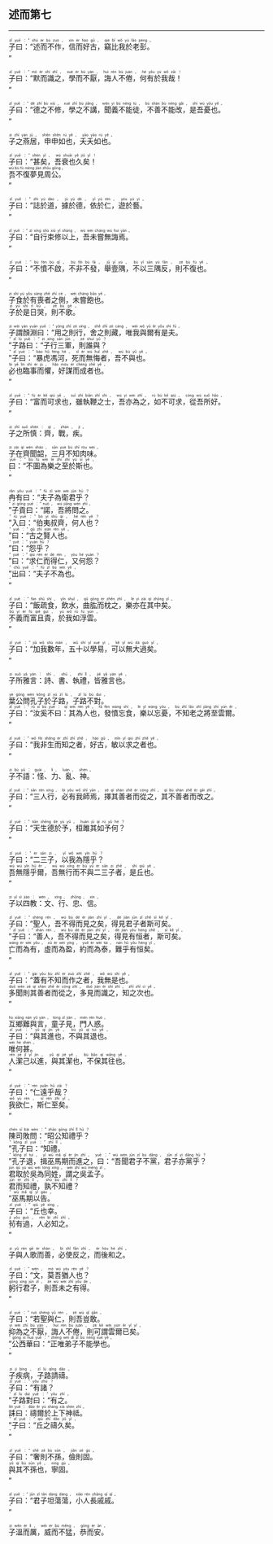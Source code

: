## 述而第七
---
<div>

<p>
<ruby><rb> 子曰：“述而不作，信而好古，竊比我於老彭。 </rb> <rt>zǐ  yuē ：“ shù  ér  bù  zuò ， xìn  ér  hào  gǔ ， qiè  bǐ  wǒ  yú  lǎo  péng 。</rt></ruby><BR>
<ruby><rb> ” </rb> <rt>”</rt></ruby><BR></P>

<p>
<ruby><rb> 子曰：“默而識之，學而不厭，誨人不倦，何有於我哉！ </rb> <rt>zǐ  yuē ：“ mò  ér  shí  zhī ， xué  ér  bù  yàn ， huì  rén  bù  juàn ， hé  yǒu  yú  wǒ  zāi ！</rt></ruby><BR>
<ruby><rb> ” </rb> <rt>”</rt></ruby><BR></P>

<p>
<ruby><rb> 子曰：“德之不修，學之不講，聞義不能徒，不善不能改，是吾憂也。 </rb> <rt>zǐ  yuē ：“ dé  zhī  bù  xiū ， xué  zhī  bù  jiǎng ， wén  yì  bù  néng  tú ， bù  shàn  bù  néng  gǎi ， shì  wú  yōu  yě 。</rt></ruby><BR>
<ruby><rb> ” </rb> <rt>”</rt></ruby><BR></P>

<p>
<ruby><rb> 子之燕居，申申如也，夭夭如也。 </rb> <rt>zi  zhī  yàn  jū ， shēn  shēn  rú  yě ， yāo  yāo  rú  yě 。</rt></ruby><BR></P>

<p>
<ruby><rb> 子曰：“甚矣，吾衰也久矣！ </rb> <rt>zǐ  yuē ：“ shén  yǐ ， wú  shuāi  yě  jiǔ  yǐ ！</rt></ruby><BR>
<ruby><rb> 吾不復夢見周公。 </rb> <rt>wú  bù  fù  mèng  jiàn  zhōu  gōng 。</rt></ruby><BR>
<ruby><rb> ” </rb> <rt>”</rt></ruby><BR></P>

<p>
<ruby><rb> 子曰：“誌於道，據於德，依於仁，遊於藝。 </rb> <rt>zǐ  yuē ：“ zhì  yú  dào ， jù  yú  dé ， yī  yú  rén ， yóu  yú  yì 。</rt></ruby><BR>
<ruby><rb> ” </rb> <rt>”</rt></ruby><BR></P>

<p>
<ruby><rb> 子曰：“自行束修以上，吾未嘗無誨焉。 </rb> <rt>zǐ  yuē ：“ zì  xíng  shù  xiū  yǐ  shàng ， wú  wèi  cháng  wú  huì  yān 。</rt></ruby><BR>
<ruby><rb> ” </rb> <rt>”</rt></ruby><BR></P>

<p>
<ruby><rb> 子曰：“不憤不啟，不非不發，舉壹隅，不以三隅反，則不復也。 </rb> <rt>zǐ  yuē ：“ bù  fèn  bù  qǐ ， bù  fēi  bù  fā ， jǔ  yī  yú ， bù  yǐ  sān  yú  fǎn ， zé  bù  fù  yě 。</rt></ruby><BR>
<ruby><rb> ” </rb> <rt>”</rt></ruby><BR></P>

<p>
<ruby><rb> 子食於有喪者之側，未嘗飽也。 </rb> <rt>zi  shí  yú  yǒu  sàng  zhě  zhī  cè ， wèi  cháng  bǎo  yě 。</rt></ruby><BR>
<ruby><rb> 子於是日哭，則不歌。 </rb> <rt>zi  yú  shì  rì  kū ， zé  bù  gē 。</rt></ruby><BR></P>

<p>
<ruby><rb> 子謂顏淵曰：“用之則行，舍之則藏，唯我與爾有是夫。 </rb> <rt>zi  wèi  yán  yuān  yuē ：“ yòng  zhī  zé  xíng ， shě  zhī  zé  cáng ， wéi  wǒ  yǔ  ěr  yǒu  shì  fū 。</rt></ruby><BR>
<ruby><rb> ”子路曰：“子行三軍，則誰與？ </rb> <rt>” zǐ  lù  yuē ：“ zi  xíng  sān  jūn ， zé  shuí  yǔ ？</rt></ruby><BR>
<ruby><rb> ”子曰：“暴虎馮河，死而無悔者，吾不與也。 </rb> <rt>” zǐ  yuē ：“ bào  hǔ  féng  hé ， sǐ  ér  wú  huǐ  zhě ， wú  bù  yǔ  yě 。</rt></ruby><BR>
<ruby><rb> 必也臨事而懼，好謀而成者也。 </rb> <rt>bì  yě  lín  shì  ér  jù ， hǎo  móu  ér  chéng  zhě  yě 。</rt></ruby><BR>
<ruby><rb> ” </rb> <rt>”</rt></ruby><BR></P>

<p>
<ruby><rb> 子曰：“富而可求也，雖執鞭之士，吾亦為之，如不可求，從吾所好。 </rb> <rt>zǐ  yuē ：“ fù  ér  kě  qiú  yě ， suī  zhí  biān  zhī  shì ， wú  yì  wèi  zhī ， rú  bù  kě  qiú ， cóng  wú  suǒ  hǎo 。</rt></ruby><BR>
<ruby><rb> ” </rb> <rt>”</rt></ruby><BR></P>

<p>
<ruby><rb> 子之所慎：齊，戰，疾。 </rb> <rt>zi  zhī  suǒ  shèn ： qí ， zhàn ， jí 。</rt></ruby><BR></P>

<p>
<ruby><rb> 子在齊聞韶，三月不知肉味。 </rb> <rt>zi  zài  qí  wén  sháo ， sān  yuè  bù  zhī  ròu  wèi 。</rt></ruby><BR>
<ruby><rb> 曰：“不圖為樂之至於斯也。 </rb> <rt>yuē ：“ bù  tú  wèi  lè  zhī  zhì  yú  sī  yě 。</rt></ruby><BR>
<ruby><rb> ” </rb> <rt>”</rt></ruby><BR></P>

<p>
<ruby><rb> 冉有曰：“夫子為衛君乎？ </rb> <rt>rǎn  yǒu  yuē ：“ fū  zǐ  wèi  wèi  jūn  hū ？</rt></ruby><BR>
<ruby><rb> ”子貢曰：“諾，吾將問之。 </rb> <rt>” zi  gòng  yuē ：“ nuò ， wú  jiāng  wèn  zhī 。</rt></ruby><BR>
<ruby><rb> ”入曰：“伯夷叔齊，何人也？ </rb> <rt>” rù  yuē ：“ bó  yí  shū  qí ， hé  rén  yě ？</rt></ruby><BR>
<ruby><rb> ”曰：“古之賢人也。 </rb> <rt>” yuē ：“ gǔ  zhī  xián  rén  yě 。</rt></ruby><BR>
<ruby><rb> ”曰：“怨乎？ </rb> <rt>” yuē ：“ yuàn  hū ？</rt></ruby><BR>
<ruby><rb> ”曰：“求仁而得仁，又何怨？ </rb> <rt>” yuē ：“ qiú  rén  ér  dé  rén ， yòu  hé  yuàn ？</rt></ruby><BR>
<ruby><rb> ”出曰：“夫子不為也。 </rb> <rt>” chū  yuē ：“ fū  zǐ  bù  wèi  yě 。</rt></ruby><BR>
<ruby><rb> ” </rb> <rt>”</rt></ruby><BR></P>

<p>
<ruby><rb> 子曰：“飯疏食，飲水，曲肱而枕之，樂亦在其中矣。 </rb> <rt>zǐ  yuē ：“ fàn  shū  shí ， yǐn  shuǐ ， qǔ  gōng  ér  zhěn  zhī ， lè  yì  zài  qí  zhōng  yǐ 。</rt></ruby><BR>
<ruby><rb> 不義而富且貴，於我如浮雲。 </rb> <rt>bù  yì  ér  fù  qiě  guì ， yú  wǒ  rú  fú  yún 。</rt></ruby><BR>
<ruby><rb> ” </rb> <rt>”</rt></ruby><BR></P>

<p>
<ruby><rb> 子曰：“加我數年，五十以學易，可以無大過矣。 </rb> <rt>zǐ  yuē ：“ jiā  wǒ  shù  nián ， wǔ  shí  yǐ  xué  yì ， kě  yǐ  wú  dà  guò  yǐ 。</rt></ruby><BR>
<ruby><rb> ” </rb> <rt>”</rt></ruby><BR></P>

<p>
<ruby><rb> 子所雅言：詩、書、執禮，皆雅言也。 </rb> <rt>zi  suǒ  yǎ  yán ： shī 、 shū 、 zhí  lǐ ， jiē  yǎ  yán  yě 。</rt></ruby><BR></P>

<p>
<ruby><rb> 葉公問孔子於子路，子路不對。 </rb> <rt>yè  gōng  wèn  kǒng  zǐ  yú  zǐ  lù ， zǐ  lù  bù  duì 。</rt></ruby><BR>
<ruby><rb> 子曰：“汝奚不曰：其為人也，發憤忘食，樂以忘憂，不知老之將至雲爾。 </rb> <rt>zǐ  yuē ：“ rǔ  xī  bù  yuē ： qí  wèi  rén  yě ， fā  fèn  wàng  shí ， lè  yǐ  wàng  yōu ， bù  zhī  lǎo  zhī  jiāng  zhì  yún  ěr 。</rt></ruby><BR>
<ruby><rb> ” </rb> <rt>”</rt></ruby><BR></P>

<p>
<ruby><rb> 子曰：“我非生而知之者，好古，敏以求之者也。 </rb> <rt>zǐ  yuē ：“ wǒ  fēi  shēng  ér  zhī  zhī  zhě ， hào  gǔ ， mǐn  yǐ  qiú  zhī  zhě  yě 。</rt></ruby><BR>
<ruby><rb> ” </rb> <rt>”</rt></ruby><BR></P>

<p>
<ruby><rb> 子不語：怪、力、亂、神。 </rb> <rt>zi  bù  yǔ ： guài 、 lì 、 luàn 、 shén 。</rt></ruby><BR></P>

<p>
<ruby><rb> 子曰：“三人行，必有我師焉，擇其善者而從之，其不善者而改之。 </rb> <rt>zǐ  yuē ：“ sān  rén  xíng ， bì  yǒu  wǒ  shī  yān ， zé  qí  shàn  zhě  ér  cóng  zhī ， qí  bù  shàn  zhě  ér  gǎi  zhī 。</rt></ruby><BR>
<ruby><rb> ” </rb> <rt>”</rt></ruby><BR></P>

<p>
<ruby><rb> 子曰：“天生德於予，桓雎其如予何？ </rb> <rt>zǐ  yuē ：“ tiān  shēng  dé  yú  yǔ ， huán  jū  qí  rú  yǔ  hé ？</rt></ruby><BR>
<ruby><rb> ” </rb> <rt>”</rt></ruby><BR></P>

<p>
<ruby><rb> 子曰：“二三子，以我為隱乎？ </rb> <rt>zǐ  yuē ：“ èr  sān  zi ， yǐ  wǒ  wèi  yǐn  hū ？</rt></ruby><BR>
<ruby><rb> 吾無隱乎爾，吾無行而不與二三子者，是丘也。 </rb> <rt>wú  wú  yǐn  hū  ěr ， wú  wú  xíng  ér  bù  yǔ  èr  sān  zi  zhě ， shì  qiū  yě 。</rt></ruby><BR>
<ruby><rb> ” </rb> <rt>”</rt></ruby><BR></P>

<p>
<ruby><rb> 子以四教：文、行、忠、信。 </rb> <rt>zi  yǐ  sì  jiào ： wén 、 xíng 、 zhōng 、 xìn 。</rt></ruby><BR></P>

<p>
<ruby><rb> 子曰：“聖人，吾不得而見之矣，得見君子者斯可矣。 </rb> <rt>zǐ  yuē ：“ shèng  rén ， wú  bù  dé  ér  jiàn  zhī  yǐ ， dé  jiàn  jūn  zǐ  zhě  sī  kě  yǐ 。</rt></ruby><BR>
<ruby><rb> ”子曰：“善人，吾不得而見之矣，得見有恒者，斯可矣。 </rb> <rt>” zǐ  yuē ：“ shàn  rén ， wú  bù  dé  ér  jiàn  zhī  yǐ ， dé  jiàn  yǒu  héng  zhě ， sī  kě  yǐ 。</rt></ruby><BR>
<ruby><rb> 亡而為有，虛而為盈，約而為泰，難乎有恒矣。 </rb> <rt>wáng  ér  wèi  yǒu ， xū  ér  wèi  yíng ， yuē  ér  wèi  tài ， nán  hū  yǒu  héng  yǐ 。</rt></ruby><BR>
<ruby><rb> ” </rb> <rt>”</rt></ruby><BR></P>

<p>
<ruby><rb> 子曰：“蓋有不知而作之者，我無是也。 </rb> <rt>zǐ  yuē ：“ gài  yǒu  bù  zhī  ér  zuò  zhī  zhě ， wǒ  wú  shì  yě 。</rt></ruby><BR>
<ruby><rb> 多聞則其善者而從之，多見而識之，知之次也。 </rb> <rt>duō  wén  zé  qí  shàn  zhě  ér  cóng  zhī ， duō  jiàn  ér  shí  zhī ， zhī  zhī  cì  yě 。</rt></ruby><BR>
<ruby><rb> ” </rb> <rt>”</rt></ruby><BR></P>

<p>
<ruby><rb> 互鄉難與言，童子見，門人惑。 </rb> <rt>hù  xiāng  nán  yǔ  yán ， tóng  zǐ  jiàn ， mén  rén  huò 。</rt></ruby><BR>
<ruby><rb> 子曰：“與其進也，不與其退也。 </rb> <rt>zǐ  yuē ：“ yǔ  qí  jìn  yě ， bù  yǔ  qí  tuì  yě 。</rt></ruby><BR>
<ruby><rb> 唯何甚。 </rb> <rt>wéi  hé  shén 。</rt></ruby><BR>
<ruby><rb> 人潔己以進，與其潔也，不保其往也。 </rb> <rt>rén  jié  jǐ  yǐ  jìn ， yǔ  qí  jié  yě ， bù  bǎo  qí  wǎng  yě 。</rt></ruby><BR>
<ruby><rb> ” </rb> <rt>”</rt></ruby><BR></P>

<p>
<ruby><rb> 子曰：“仁遠乎哉？ </rb> <rt>zǐ  yuē ：“ rén  yuǎn  hū  zāi ？</rt></ruby><BR>
<ruby><rb> 我欲仁，斯仁至矣。 </rb> <rt>wǒ  yù  rén ， sī  rén  zhì  yǐ 。</rt></ruby><BR>
<ruby><rb> ” </rb> <rt>”</rt></ruby><BR></P>

<p>
<ruby><rb> 陳司敗問：“昭公知禮乎？ </rb> <rt>chén  sī  bài  wèn ：“ zhāo  gōng  zhī  lǐ  hū ？</rt></ruby><BR>
<ruby><rb> ”孔子曰：“知禮。 </rb> <rt>” kǒng  zǐ  yuē ：“ zhī  lǐ 。</rt></ruby><BR>
<ruby><rb> ”孔子退，揖巫馬期而進之，曰：“吾聞君子不黨，君子亦黨乎？ </rb> <rt>” kǒng  zǐ  tuì ， yī  wū  mǎ  qī  ér  jìn  zhī ， yuē ：“ wú  wén  jūn  zǐ  bù  dǎng ， jūn  zǐ  yì  dǎng  hū ？</rt></ruby><BR>
<ruby><rb> 君取於吳為同姓，謂之吳孟子。 </rb> <rt>jūn  qǔ  yú  wú  wèi  tóng  xìng ， wèi  zhī  wú  mèng  zǐ 。</rt></ruby><BR>
<ruby><rb> 君而知禮，孰不知禮？ </rb> <rt>jūn  ér  zhī  lǐ ， shú  bù  zhī  lǐ ？</rt></ruby><BR>
<ruby><rb> ”巫馬期以告。 </rb> <rt>” wū  mǎ  qī  yǐ  gào 。</rt></ruby><BR>
<ruby><rb> 子曰：“丘也幸。 </rb> <rt>zǐ  yuē ：“ qiū  yě  xìng 。</rt></ruby><BR>
<ruby><rb> 茍有過，人必知之。 </rb> <rt>jì  yǒu  guò ， rén  bì  zhī  zhī 。</rt></ruby><BR>
<ruby><rb> ” </rb> <rt>”</rt></ruby><BR></P>

<p>
<ruby><rb> 子與人歌而善，必使反之，而後和之。 </rb> <rt>zi  yǔ  rén  gē  ér  shàn ， bì  shǐ  fǎn  zhī ， ér  hòu  hé  zhī 。</rt></ruby><BR></P>

<p>
<ruby><rb> 子曰：“文，莫吾猶人也？ </rb> <rt>zǐ  yuē ：“ wén ， mò  wú  yóu  rén  yě ？</rt></ruby><BR>
<ruby><rb> 躬行君子，則吾未之有得。 </rb> <rt>gōng  xíng  jūn  zǐ ， zé  wú  wèi  zhī  yǒu  de 。</rt></ruby><BR>
<ruby><rb> ” </rb> <rt>”</rt></ruby><BR></P>

<p>
<ruby><rb> 子曰：“若聖與仁，則吾豈敢。 </rb> <rt>zǐ  yuē ：“ ruò  shèng  yǔ  rén ， zé  wú  qǐ  gǎn 。</rt></ruby><BR>
<ruby><rb> 抑為之不厭，誨人不倦，則可謂雲爾已矣。 </rb> <rt>yì  wèi  zhī  bù  yàn ， huì  rén  bù  juàn ， zé  kě  wèi  yún  ěr  yǐ  yǐ 。</rt></ruby><BR>
<ruby><rb> ”公西華曰：“正唯弟子不能學也。 </rb> <rt>” gōng  xī  huá  yuē ：“ zhèng  wéi  dì  zǐ  bù  néng  xué  yě 。</rt></ruby><BR>
<ruby><rb> ” </rb> <rt>”</rt></ruby><BR></P>

<p>
<ruby><rb> 子疾病，子路請禱。 </rb> <rt>zi  jí  bìng ， zǐ  lù  qǐng  dǎo 。</rt></ruby><BR>
<ruby><rb> 子曰：“有諸？ </rb> <rt>zǐ  yuē ：“ yǒu  zhū ？</rt></ruby><BR>
<ruby><rb> ”子路對曰：“有之。 </rb> <rt>” zǐ  lù  duì  yuē ：“ yǒu  zhī 。</rt></ruby><BR>
<ruby><rb> 誄曰：禱爾於上下神祗。 </rb> <rt>lěi  yuē ： dǎo  ěr  yú  shàng  xià  shén  zhī 。</rt></ruby><BR>
<ruby><rb> ”子曰：“丘之禱久矣。 </rb> <rt>” zǐ  yuē ：“ qiū  zhī  dǎo  jiǔ  yǐ 。</rt></ruby><BR>
<ruby><rb> ” </rb> <rt>”</rt></ruby><BR></P>

<p>
<ruby><rb> 子曰：“奢則不孫，儉則固。 </rb> <rt>zǐ  yuē ：“ shē  zé  bù  sūn ， jiǎn  zé  gù 。</rt></ruby><BR>
<ruby><rb> 與其不孫也，寧固。 </rb> <rt>yǔ  qí  bù  sūn  yě ， níng  gù 。</rt></ruby><BR>
<ruby><rb> ” </rb> <rt>”</rt></ruby><BR></P>

<p>
<ruby><rb> 子曰：“君子坦蕩蕩，小人長戚戚。 </rb> <rt>zǐ  yuē ：“ jūn  zǐ  tǎn  dàng  dàng ， xiǎo  rén  zhǎng  qī  qī 。</rt></ruby><BR>
<ruby><rb> ” </rb> <rt>”</rt></ruby><BR></P>

<p>
<ruby><rb> 子溫而厲，威而不猛，恭而安。 </rb> <rt>zi  wēn  ér  lì ， wēi  ér  bù  měng ， gōng  ér  ān 。</rt></ruby><BR></P>

</div>
